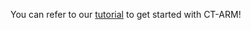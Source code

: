 You can refer to our [tutorial](http://tutorial.cytron.com.my/2016/02/15/ct-arm-beta-test/) to get started with CT-ARM!

